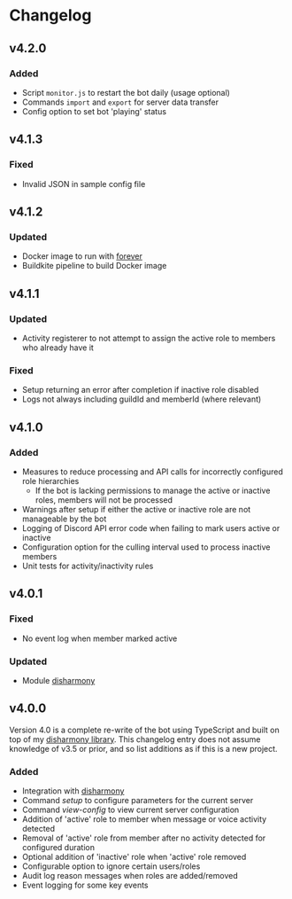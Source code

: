 # Changelog
## v4.2.0
### Added
- Script `monitor.js` to restart the bot daily (usage optional)
- Commands `import` and `export` for server data transfer
- Config option to set bot 'playing' status

## v4.1.3
### Fixed
- Invalid JSON in sample config file

## v4.1.2
### Updated
- Docker image to run with [forever](https://github.com/foreversd/forever)
- Buildkite pipeline to build Docker image

## v4.1.1
### Updated
- Activity registerer to not attempt to assign the active role to members who already have it

### Fixed
- Setup returning an error after completion if inactive role disabled
- Logs not always including guildId and memberId (where relevant)

## v4.1.0
### Added
- Measures to reduce processing and API calls for incorrectly configured role hierarchies
    - If the bot is lacking permissions to manage the active or inactive roles, members will not be processed
- Warnings after setup if either the active or inactive role are not manageable by the bot
- Logging of Discord API error code when failing to mark users active or inactive
- Configuration option for the culling interval used to process inactive members
- Unit tests for activity/inactivity rules

## v4.0.1
### Fixed
- No event log when member marked active

### Updated
- Module [disharmony](https://github.com/benji7425/disharmony)

## v4.0.0
Version 4.0 is a complete re-write of the bot using TypeScript and built on top of my [disharmony library](https://github.com/benji7425/disharmony).
This changelog entry does not assume knowledge of v3.5 or prior, and so list additions as if this is a new project.

### Added
- Integration with [disharmony](https://github.com/benji7425/disharmony)
- Command *setup* to configure parameters for the current server
- Command *view-config* to view current server configuration
- Addition of 'active' role to member when message or voice activity detected
- Removal of 'active' role from member after no activity detected for configured duration
- Optional addition of 'inactive' role when 'active' role removed
- Configurable option to ignore certain users/roles
- Audit log reason messages when roles are added/removed
- Event logging for some key events